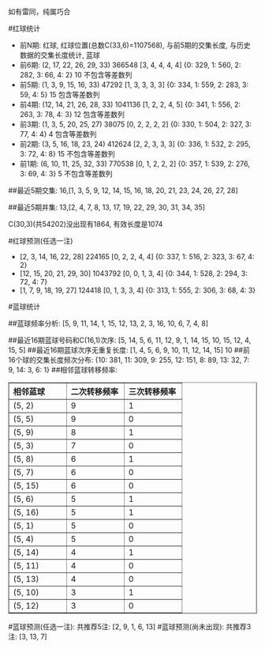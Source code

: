 <!-- 
.. title: 双色球2011113期(2011-09-27)数据分析报告
.. slug: slott-2011113-2011-09-27-report
.. date: 2011-09-28 08:00:00 UTC+08:00
.. tags: Lottery
.. link: 
.. description: 
.. type: text
-->

如有雷同，纯属巧合

<!-- TEASER_END-->

#红球统计

- 前N期: 红球, 红球位置(总数C(33,6)=1107568), 与前5期的交集长度, 与历史数据的交集长度统计, 蓝球
- 前6期: (2, 17, 22, 26, 29, 33) 366548 [3, 4, 4, 4, 4] {0: 329, 1: 560, 2: 282, 3: 66, 4: 2} 10 不包含等差数列
- 前5期: (1, 3, 9, 15, 16, 33) 47292 [1, 3, 3, 3, 3] {0: 334, 1: 559, 2: 283, 3: 59, 4: 5} 15 包含等差数列
- 前4期: (12, 14, 21, 26, 28, 33) 1041136 [1, 2, 2, 4, 5] {0: 341, 1: 556, 2: 263, 3: 78, 4: 3} 12 包含等差数列
- 前3期: (1, 3, 5, 20, 25, 27) 38075 [0, 2, 2, 2, 2] {0: 330, 1: 504, 2: 327, 3: 77, 4: 4} 4 包含等差数列
- 前2期: (3, 5, 16, 18, 23, 24) 412624 [2, 2, 3, 3, 3] {0: 336, 1: 532, 2: 295, 3: 72, 4: 8} 15 不包含等差数列
- 前1期: (6, 10, 11, 25, 32, 33) 770538 [0, 1, 2, 2, 2] {0: 357, 1: 539, 2: 276, 3: 69, 4: 3} 5 不包含等差数列

##最近5期交集:
16,[1, 3, 5, 9, 12, 14, 15, 16, 18, 20, 21, 23, 24, 26, 27, 28]

##最近5期并集:
13,[2, 4, 7, 8, 13, 17, 19, 22, 29, 30, 31, 34, 35]

C(30,3)(共54202)没出现有1864, 
有效长度是1074

#红球预测(任选一注)

- [2, 3, 14, 16, 22, 28] 224165 [0, 2, 2, 4, 4] {0: 337, 1: 516, 2: 323, 3: 67, 4: 2}
- [12, 15, 20, 21, 29, 30] 1043792 [0, 0, 1, 3, 4] {0: 344, 1: 528, 2: 294, 3: 72, 4: 7}
- [1, 7, 9, 18, 19, 27] 124418 [0, 1, 3, 3, 4] {0: 313, 1: 555, 2: 306, 3: 68, 4: 3}

#蓝球统计

##蓝球频率分析:
[5, 9, 11, 14, 1, 15, 12, 13, 2, 3, 16, 10, 6, 7, 4, 8]

##最近16期蓝球号码和C(16,1)次序:
[5, 14, 5, 6, 11, 12, 9, 1, 14, 15, 10, 15, 12, 4, 15, 5]
##最近16期蓝球次序无重复长度:
[1, 4, 5, 6, 9, 10, 11, 12, 14, 15] 10
##前16个球的交集长度频次分布:
{10: 381, 11: 309, 9: 255, 12: 151, 8: 89, 13: 32, 7: 9, 14: 3, 6: 1}
##相邻蓝球转移频率:
<table border="1" class="table table-striped dataframe">
  <thead>
    <tr style="text-align: left;">
      <th style="min-width: 100px;">相邻蓝球</th>
      <th style="min-width: 100px;">二次转移频率</th>
      <th style="min-width: 100px;">三次转移频率</th>
    </tr>
  </thead>
  <tbody>
    <tr>
      <td>  (5, 2)</td>
      <td> 9</td>
      <td> 1</td>
    </tr>
    <tr>
      <td>  (5, 5)</td>
      <td> 9</td>
      <td> 0</td>
    </tr>
    <tr>
      <td>  (5, 9)</td>
      <td> 8</td>
      <td> 1</td>
    </tr>
    <tr>
      <td>  (5, 3)</td>
      <td> 7</td>
      <td> 0</td>
    </tr>
    <tr>
      <td>  (5, 8)</td>
      <td> 6</td>
      <td> 1</td>
    </tr>
    <tr>
      <td>  (5, 7)</td>
      <td> 6</td>
      <td> 0</td>
    </tr>
    <tr>
      <td> (5, 15)</td>
      <td> 6</td>
      <td> 0</td>
    </tr>
    <tr>
      <td>  (5, 6)</td>
      <td> 5</td>
      <td> 1</td>
    </tr>
    <tr>
      <td> (5, 16)</td>
      <td> 5</td>
      <td> 1</td>
    </tr>
    <tr>
      <td>  (5, 1)</td>
      <td> 5</td>
      <td> 0</td>
    </tr>
    <tr>
      <td>  (5, 4)</td>
      <td> 5</td>
      <td> 0</td>
    </tr>
    <tr>
      <td> (5, 14)</td>
      <td> 4</td>
      <td> 1</td>
    </tr>
    <tr>
      <td> (5, 11)</td>
      <td> 4</td>
      <td> 0</td>
    </tr>
    <tr>
      <td> (5, 13)</td>
      <td> 4</td>
      <td> 0</td>
    </tr>
    <tr>
      <td> (5, 10)</td>
      <td> 3</td>
      <td> 1</td>
    </tr>
    <tr>
      <td> (5, 12)</td>
      <td> 3</td>
      <td> 0</td>
    </tr>
  </tbody>
</table>
#蓝球预测(任选一注):
共推荐5注: [2, 9, 1, 6, 13]
#蓝球预测(尚未出现):
共推荐3注: [3, 13, 7]

